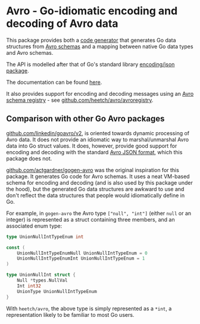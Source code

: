 # Avro - Go-idiomatic encoding and decoding of Avro data

This package provides both a [code generator](https://pkg.go.dev/github.com/heetch/avro/cmd/avro-generate-go) that generates Go data
structures from [Avro schemas](https://avro.apache.org/docs/1.9.1/spec.html) and a mapping between native
Go data types and Avro schemas.

The API is modelled after that of Go's standard library [encoding/json
package](https://golang.org/pkg/encoding/json).

The documentation can be found [here](https://pkg.go.dev/github.com/heetch/avro).

It also provides support for encoding and decoding messages
using an [Avro schema registry](https://docs.confluent.io/current/schema-registry/index.html) - see
[github.com/heetch/avro/avroregistry](https://pkg.go.dev/github.com/heetch/avro/avroregistry).

## Comparison with other Go Avro packages

[github.com/linkedin/goavro/v2](https://pkg.go.dev/github.com/linkedin/goavro/v2),
is oriented towards dynamic processing of Avro data. It does not provide an idiomatic way to marshal/unmarshal
Avro data into Go struct values. It does, however, provide good support for encoding and decoding with the
standard [Avro JSON format](https://avro.apache.org/docs/1.9.1/spec.html#json_encoding), which this
package does not.

[github.com/actgardner/gogen-avro](https://github.com/actgardner/gogen-avro) was the original
inspiration for this package. It generates Go code for Avro schemas. It uses a neat VM-based schema
for encoding and decoding (and is also used by this package under the hood), but the generated Go
data structures are awkward to use and don't reflect the data structures that people would idiomatically
define in Go.

For example,  in `gogen-avro` the Avro type `["null", "int"]` (either `null` or an integer) is represented as a
struct containing three members, and an associated enum type:

```go
type UnionNullIntTypeEnum int

const (
	UnionNullIntTypeEnumNull UnionNullIntTypeEnum = 0
	UnionNullIntTypeEnumInt UnionNullIntTypeEnum = 1
)

type UnionNullInt struct {
	Null *types.NullVal
	Int int32
	UnionType UnionNullIntTypeEnum
}
```

With `heetch/avro`, the above type is simply represented as a `*int`, a representation
likely to be familiar to most Go users.
